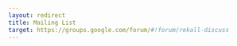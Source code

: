 ```yaml
---
layout: redirect
title: Mailing List
target: https://groups.google.com/forum/#!forum/rekall-discuss
---
```

